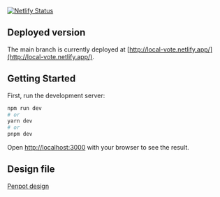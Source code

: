 [![Netlify Status](https://api.netlify.com/api/v1/badges/787e463b-0c0b-4005-9666-9fcafd7881e2/deploy-status)](https://app.netlify.com/sites/local-vote/deploys)

## Deployed version
The main branch is currently deployed at [http://local-vote.netlify.app/](http://local-vote.netlify.app/).

## Getting Started

First, run the development server:

```bash
npm run dev
# or
yarn dev
# or
pnpm dev
```

Open [http://localhost:3000](http://localhost:3000) with your browser to see the result.

## Design file
[Penpot design](https://design.penpot.app/#/view/c86728dd-89fd-8169-8002-9fae5d02b2b0?page-id=89947671-c869-80dd-8002-a0830f46be6f&section=interactions&index=0&interactions-mode=show-on-click&share-id=52961d58-0a92-80c2-8003-3b5d5adf1970)  
